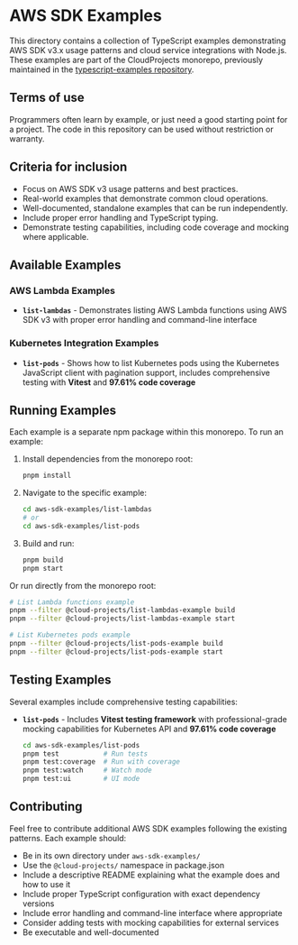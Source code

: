 # AWS SDK Examples

This directory contains a collection of TypeScript examples demonstrating AWS SDK v3.x usage patterns and cloud service integrations with Node.js. These examples are part of the CloudProjects monorepo, previously maintained in the [typescript-examples repository](https://github.com/davidxjohnson/typescript-examples).

## Terms of use
Programmers often learn by example, or just need a good starting point for a project. The code in this repository can be used without restriction or warranty.

## Criteria for inclusion
- Focus on AWS SDK v3 usage patterns and best practices.
- Real-world examples that demonstrate common cloud operations.
- Well-documented, standalone examples that can be run independently.
- Include proper error handling and TypeScript typing.
- Demonstrate testing capabilities, including code coverage and mocking where applicable.

## Available Examples

### AWS Lambda Examples
- **`list-lambdas`** - Demonstrates listing AWS Lambda functions using AWS SDK v3 with proper error handling and command-line interface

### Kubernetes Integration Examples  
- **`list-pods`** - Shows how to list Kubernetes pods using the Kubernetes JavaScript client with pagination support, includes comprehensive testing with **Vitest** and **97.61% code coverage**

## Running Examples

Each example is a separate npm package within this monorepo. To run an example:

1. Install dependencies from the monorepo root:
   ```bash
   pnpm install
   ```

2. Navigate to the specific example:
   ```bash
   cd aws-sdk-examples/list-lambdas
   # or
   cd aws-sdk-examples/list-pods
   ```

3. Build and run:
   ```bash
   pnpm build
   pnpm start
   ```

Or run directly from the monorepo root:
```bash
# List Lambda functions example
pnpm --filter @cloud-projects/list-lambdas-example build
pnpm --filter @cloud-projects/list-lambdas-example start

# List Kubernetes pods example  
pnpm --filter @cloud-projects/list-pods-example build
pnpm --filter @cloud-projects/list-pods-example start
```

## Testing Examples

Several examples include comprehensive testing capabilities:

- **`list-pods`** - Includes **Vitest testing framework** with professional-grade mocking capabilities for Kubernetes API and **97.61% code coverage**
  ```bash
  cd aws-sdk-examples/list-pods
  pnpm test           # Run tests
  pnpm test:coverage  # Run with coverage
  pnpm test:watch     # Watch mode
  pnpm test:ui        # UI mode
  ```

## Contributing

Feel free to contribute additional AWS SDK examples following the existing patterns. Each example should:
- Be in its own directory under `aws-sdk-examples/`
- Use the `@cloud-projects/` namespace in package.json
- Include a descriptive README explaining what the example does and how to use it
- Include proper TypeScript configuration with exact dependency versions
- Include error handling and command-line interface where appropriate
- Consider adding tests with mocking capabilities for external services
- Be executable and well-documented